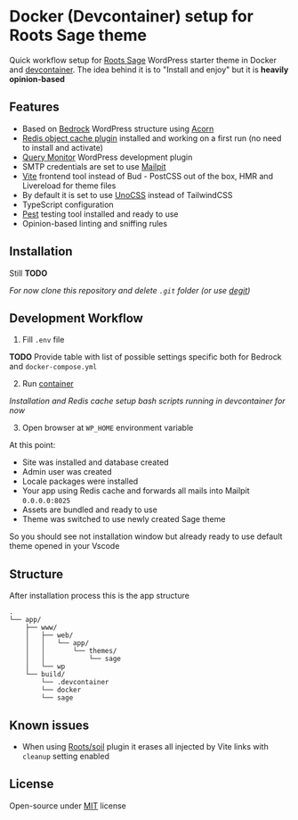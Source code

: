 # Docker (Devcontainer) setup for Roots Sage theme

Quick workflow setup for [Roots Sage](https://roots.io/sage/) WordPress starter theme in Docker and [devcontainer](https://code.visualstudio.com/docs/devcontainers/containers). The idea behind it is to "Install and enjoy" but it is **heavily opinion-based**

## Features

- Based on [Bedrock](https://roots.io/bedrock/) WordPress structure using [Acorn](https://roots.io/acorn/)
- [Redis object cache plugin](https://wordpress.org/plugins/redis-cache/) installed and working on a first run (no need to install and activate)
- [Query Monitor](https://querymonitor.com/) WordPress development plugin
- SMTP credentials are set to use [Mailpit](https://github.com/axllent/mailpit)
- [Vite](https://vitejs.dev/) frontend tool instead of Bud - PostCSS out of the box, HMR and Livereload for theme files
- By default it is set to use [UnoCSS](https://unocss.dev/) instead of TailwindCSS
- TypeScript configuration
- [Pest](https://pestphp.com/) testing tool installed and ready to use
- Opinion-based linting and sniffing rules

## Installation

Still **TODO**

*For now clone this repository and delete `.git` folder (or use [degit](https://github.com/Rich-Harris/degit))*

## Development Workflow

1. Fill `.env` file

**TODO** Provide table with list of possible settings specific both for Bedrock and `docker-compose.yml` 

2. Run [container](https://code.visualstudio.com/docs/devcontainers/containers)

*Installation and Redis cache setup bash scripts running in devcontainer for now*

3. Open browser at `WP_HOME` environment variable

At this point:

- Site was installed and database created
- Admin user was created
- Locale packages were installed
- Your app using Redis cache and forwards all mails into Mailpit `0.0.0.0:8025`
- Assets are bundled and ready to use
- Theme was switched to use newly created Sage theme

So you should see not installation window but already ready to use default theme opened in your Vscode

## Structure

After installation process this is the app structure

```
.
└── app/
    ├── www/
    │   ├── web/
    │   │   └── app/
    │   │       └── themes/
    │   │           └── sage
    │   └── wp
    └── build/
        └── .devcontainer
        └── docker
        └── sage
```

## Known issues

- When using [Roots/soil](https://github.com/roots/soil) plugin it erases all injected by Vite links with `cleanup` setting enabled

## License

Open-source under [MIT](LICENSE) license
